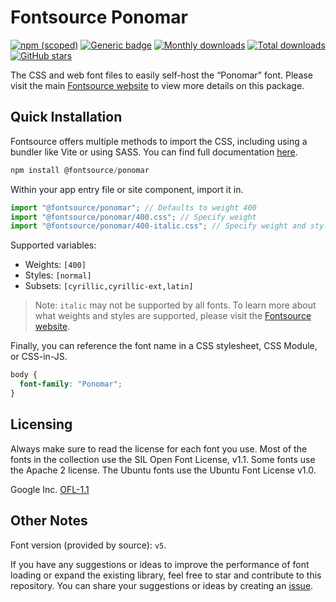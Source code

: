 # Fontsource Ponomar

[![npm (scoped)](https://img.shields.io/npm/v/@fontsource/ponomar?color=brightgreen)](https://www.npmjs.com/package/@fontsource/ponomar) [![Generic badge](https://img.shields.io/badge/fontsource-passing-brightgreen)](https://github.com/fontsource/fontsource) [![Monthly downloads](https://badgen.net/npm/dm/@fontsource/ponomar)](https://github.com/fontsource/fontsource) [![Total downloads](https://badgen.net/npm/dt/@fontsource/ponomar)](https://github.com/fontsource/fontsource) [![GitHub stars](https://img.shields.io/github/stars/fontsource/fontsource.svg?style=social&label=Star)](https://github.com/fontsource/fontsource/stargazers)

The CSS and web font files to easily self-host the “Ponomar” font. Please visit the main [Fontsource website](https://fontsource.org/fonts/ponomar) to view more details on this package.

## Quick Installation

Fontsource offers multiple methods to import the CSS, including using a bundler like Vite or using SASS. You can find full documentation [here](https://fontsource.org/docs/getting-started/introduction).

```javascript
npm install @fontsource/ponomar
```

Within your app entry file or site component, import it in.

```javascript
import "@fontsource/ponomar"; // Defaults to weight 400
import "@fontsource/ponomar/400.css"; // Specify weight
import "@fontsource/ponomar/400-italic.css"; // Specify weight and style
```

Supported variables:
- Weights: `[400]`
- Styles: `[normal]`
- Subsets: `[cyrillic,cyrillic-ext,latin]`

> Note: `italic` may not be supported by all fonts. To learn more about what weights and styles are supported, please visit the [Fontsource website](https://fontsource.org/fonts/ponomar).

Finally, you can reference the font name in a CSS stylesheet, CSS Module, or CSS-in-JS.

```css
body {
  font-family: "Ponomar";
}
```

## Licensing
Always make sure to read the license for each font you use. Most of the fonts in the collection use the SIL Open Font License, v1.1. Some fonts use the Apache 2 license. The Ubuntu fonts use the Ubuntu Font License v1.0.

Google Inc.
[OFL-1.1](http://scripts.sil.org/OFL)

## Other Notes
Font version (provided by source): `v5`.

If you have any suggestions or ideas to improve the performance of font loading or expand the existing library, feel free to star and contribute to this repository. You can share your suggestions or ideas by creating an [issue](https://github.com/fontsource/fontsource/issues).